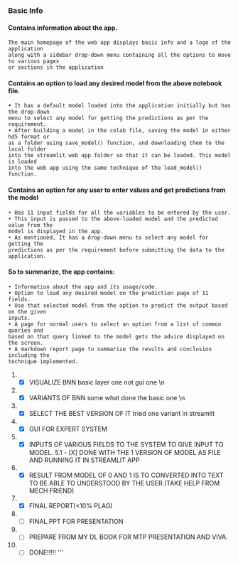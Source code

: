 ### Basic Info
#### Contains information about the app.

    The main homepage of the web app displays basic info and a logo of the application
    along with a sidebar drop-down menu containing all the options to move to various pages
    or sections in the application

#### Contains an option to load any desired model from the above notebook file.

    • It has a default model loaded into the application initially but has the drop-down
    menu to select any model for getting the predictions as per the requirement.
    • After building a model in the colab file, saving the model in either hd5 format or
    as a folder using save_model() function, and downloading them to the local folder
    into the streamlit web app folder so that it can be loaded. This model is loaded
    into the web app using the same technique of the load_model() function.

#### Contains an option for any user to enter values and get predictions from the model
    • Has 11 input fields for all the variables to be entered by the user.
    • This input is passed to the above-loaded model and the predicted value from the
    model is displayed in the app.
    • As mentioned, It has a drop-down menu to select any model for getting the
    predictions as per the requirement before submitting the data to the application.

#### So to summarize, the app contains:
    • Information about the app and its usage/code.
    • Option to load any desired model on the prediction page of 11 fields.
    • Use that selected model from the option to predict the output based on the given
    inputs.
    • A page for normal users to select an option from a list of common queries and
    based on that query linked to the model gets the advice displayed on the screen.
    • A markdown report page to summarize the results and conclusion including the
    technique implemented.

1. - [X] VISUALIZE BNN basic layer one not gui one \n
2. - [X] VARIANTS OF BNN some what done the basic one \n
3. - [X] SELECT THE BEST VERSION OF IT tried one variant in streamlit
4. - [X] GUI FOR EXPERT SYSTEM
5. - [X] INPUTS OF VARIOUS FIELDS TO THE SYSTEM TO GIVE INPUT TO MODEL.
    5.1  - [X] DONE WITH THE 1 VERSION OF MODEL AS FILE AND RUNNING IT IN STREAMLIT APP
6. - [X] RESULT FROM MODEL OF 0 AND 1 IS TO CONVERTED INTO TEXT TO BE ABLE TO UNDERSTOOD BY THE USER.(TAKE HELP FROM MECH FRIEND)
7. - [X] FINAL REPORT(<10% PLAG)
8. - [ ] FINAL PPT FOR PRESENTATION
9. - [ ] PREPARE FROM MY DL BOOK FOR MTP PRESENTATION AND VIVA.
10. - [ ] DONE!!!!! '''